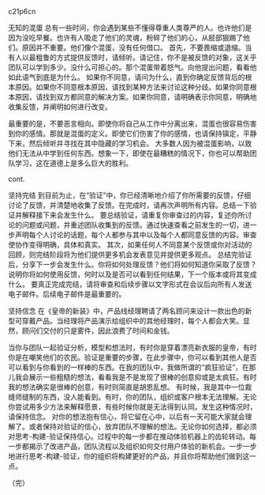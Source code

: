 c21p6cn

无知的混蛋
总有一些时间，你会遇到某些不懂得尊重人类尊严的人。也许他们是因为没吃早餐。也许有人吸走了他们的灵魂，粉碎了他们的心，从胫部狠踢了他们。原因并不重要。他们像个混蛋，没有任何借口。
首先，不要畏缩或退缩。当有人以最粗鲁的方式提供反馈时，请倾听。请记住，你不是被反馈的对象，这关乎团队可以学到多少。没什么可担心的。那个混蛋带着怒气。向他提出问题，看看他如此语气到底是为什么。
如果你不同意，请问为什么，直到你确定反馈背后的根本原因。如果你不同意根本原因，请找到某种方法来讨论这种分歧。如果你同意根本原因，请找到双方都同意的解决方案。如果你同意，请明确表示你同意，明确地收集反馈，并阐明如何进行改变。


最重要的是，不要恶言相向。即使你将自己从工作中分离出来，混蛋也很容易伤害到你的感情。那就是混蛋的定义。即使它们伤害了你的感情，也请保持镇定，平静下来，然后倾听并寻找在其中隐藏的学习机会。
大多数人因为被混蛋影响，以致他们无法从中学到任何东西。想象一下，即使在最糟糕的情况下，你也可以帮助团队学习，这在道德上是多么巨大的胜利。

cont.

坚持完结
到目前为止，在“验证”中，你已经清晰地介绍了你所需要的反馈，仔细讨论了反馈，并清楚地收集了反馈。在完成时，请再次声明所有内容。总结一下验证并解释接下来会发生什么。
要总结验证，请重复你审查过的内容，复述你所讨论的问题或问题，并重述团队收集到的反馈。通过快速查看之前发生的一切，进一步声明每个人讨论的话题，每个人都参与其中以及每个人都同意反馈的内容。审查使协作变得明确，具体和真实。
其次，如果任何人不同意某个反馈或你对活动的回顾，则完结阶段将为他们提供更多机会发表意见并提供更多观点。
总结完验证后，分享下一步会发生什么。你将如何处理反馈？他们将如何知道你采取了反馈？说明你将如何使用反馈，何时以及是否可以看到任何结果，下一个版本或将其变成什么。
要真正完成完结，请将审查和后续步骤以文字形式在会议后向所有人发送电子邮件。后续电子邮件是最重要的。

坚持信念
在《皇帝的新装》中，产品线经理聘请了两名顾问来设计一款出色的新型可穿戴产品。当经理将产品演示给组织中的其他经理时，每个人都会大笑。显然，顾问们交付的只是雾件，因此浪费了时间和金钱。



当你与团队一起验证分析，模型和想法时，有时你是穿着漂亮新衣服的皇帝，有时你是在嘲笑他们的农民。验证是重要的步骤，在此步骤中，你可以看到其他人是否可以看到与你看到的一样棒的东西。在我的团队中，我做所谓的“疯狂验证”，在那儿我会展示一些粗糙的想法，看看我是不是发现了很棒的创意抑或是太疯狂。有时我的想法确实是很棒的创意，有时则简直是胡思乱想。
有时候，我是其中一位裁缝师缝制的东西，没人能看到。有时，你的团队，组织或客户根本无法理解。无论你尝试用多少方法来解释愿景，有些时候你就是无法得到认同。发生这种情况时，请保持信念。
对你的想法抱有信心，将它留在心中，以后有一天可能大家就会理解了。或者保持对验证的信心，放弃团队不理解的想法。无论你如何选择，都必须对思考-构建-验证保持信心。过程中的每一步都在推动体验机器上的齿轮转动。每一步都揭示了改进产品，团队流程以及组织如何交付用户体验的新机会。一步一步地进行思考-构建-验证，你的组织将构建更好的产品，并且你将帮助他们做到这一点。

（完）